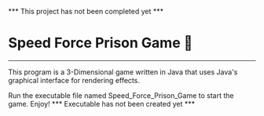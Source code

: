 *** This project has not been completed yet ***

# Speed Force Prison Game :runner:
---
This program is a 3-Dimensional game written in Java that uses Java's graphical interface for rendering effects.

Run the executable file named Speed_Force_Prison_Game to start the game. Enjoy!
*** Executable has not been created yet ***